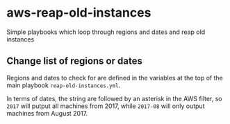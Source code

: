 # aws-reap-old-instances
Simple playbooks which loop through regions and dates and reap old instances

## Change list of regions or dates
Regions and dates to check for are defined in the variables at the top of the main playbook `reap-old-instances.yml`.

In terms of dates, the string are followed by an asterisk in the AWS filter, so `2017` will putput all machines from 2017, while `2017-08` will only output machines from August 2017.
